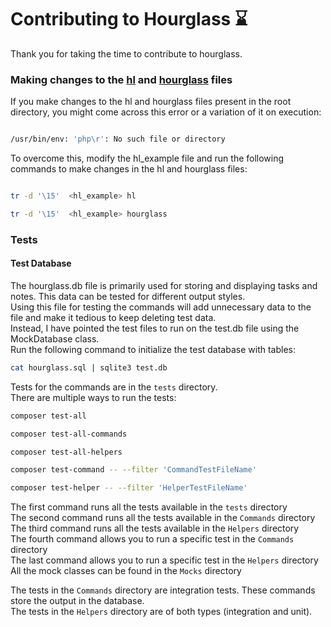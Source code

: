 
<h1>Contributing to Hourglass &#8987;</h1>

Thank you for taking the time to contribute to hourglass.

###  Making changes to the [hl](https://www.github.com/suharsh329/hourglass/blob/master/hl) and [hourglass](https://www.github.com/suharsh329/hourglass/blob/master/hourglass) files

If you make changes to the hl and hourglass files present in the root directory, you might come across this error or a variation of it on execution:

```bash

/usr/bin/env: 'php\r': No such file or directory

```

To overcome this, modify the hl_example file and run the following commands to make changes in the hl and hourglass files:

```bash

tr -d '\15'  <hl_example> hl

tr -d '\15'  <hl_example> hourglass  
```

### Tests

#### Test Database
The hourglass.db file is primarily used for storing and displaying tasks and notes. This data can be tested for different output styles.  
Using this file for testing the commands will add unnecessary data to the file and make it tedious to keep deleting test data.    
Instead, I have pointed the test files to run on the test.db file using the MockDatabase class.  
Run the following command to initialize the test database with tables:  
```bash
cat hourglass.sql | sqlite3 test.db
```

Tests for the commands are in the ```tests``` directory.  
There are multiple ways to run the tests:
```bash
composer test-all  

composer test-all-commands

composer test-all-helpers

composer test-command -- --filter 'CommandTestFileName'  

composer test-helper -- --filter 'HelperTestFileName'
```
The first command runs all the tests available in the ```tests``` directory  
The second command runs all the tests available in the ```Commands``` directory    
The third command runs all the tests available in the ```Helpers``` directory  
The fourth command allows you to run a specific test in the ```Commands``` directory  
The last command allows you to run a specific test in the ```Helpers``` directory  
All the mock classes can be found in the ```Mocks``` directory  

The tests in the ```Commands``` directory are integration tests. These commands store the output in the database.  
The tests in the ```Helpers``` directory are of both types (integration and unit).
